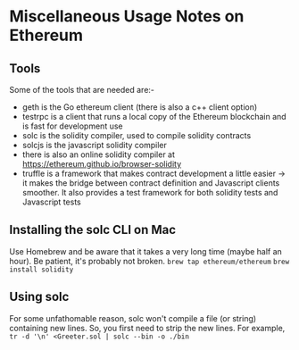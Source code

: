 # Miscellaneous Usage Notes on Ethereum

## Tools
Some of the tools that are needed are:-
- geth is the Go ethereum client (there is also a c++ client option)
- testrpc is a client that runs a local copy of the Ethereum blockchain and is fast for development use
- solc is the solidity compiler, used to compile solidity contracts
- solcjs is the javascript solidity compiler
- there is also an online solidity compiler at https://ethereum.github.io/browser-solidity
- truffle is a framework that makes contract development a little easier -> it makes the bridge between contract definition and Javascript clients smoother. It also provides a test framework for both solidity tests and Javascript tests

## Installing the solc CLI on Mac
Use Homebrew and be aware that it takes a very long time (maybe half an hour). Be patient, it's probably not broken.
`brew tap ethereum/ethereum`
`brew install solidity`

## Using solc
For some unfathomable reason, solc won't compile a file (or string) containing new lines. So, you first need to strip the new lines. For example,
`tr -d '\n' <Greeter.sol | solc --bin -o ./bin`
